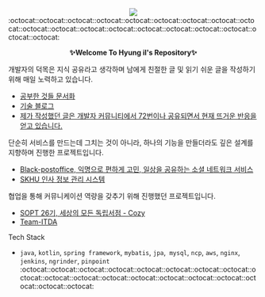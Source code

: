 <div align=center>
<a href="https://hits.seeyoufarm.com"><img src="https://hits.seeyoufarm.com/api/count/incr/badge.svg?url=https%3A%2F%2Fgithub.chttps%2F%2Fgithub.com%2FHyung1Jung%2FHyung1Jung.gitom%2Fgjbae1212%2Fhit-counter&count_bg=%2379C83D&title_bg=%23555555&icon=&icon_color=%23E7E7E7&title=hits&edge_flat=false"/></a>
</div>
:octocat::octocat::octocat::octocat::octocat::octocat::octocat::octocat::octocat::octocat::octocat::octocat::octocat::octocat::octocat::octocat::octocat::octocat::octocat:
<p align="center"><b>✨Welcome To Hyung il's Repository✨</b></p>

개발자의 덕목은 지식 공유라고 생각하며 남에게 친절한 글 및 읽기 쉬운 글을 작성하기 위해 매일 노력하고 있습니다.
- [공부한 것들 문서화](https://github.com/Hyung1Jung/LearnKit)
- [기술 블로그](https://junghyungil.tistory.com/)
- [제가 작성했던 글은 개발자 커뮤니티에서 72번이나 공유되면서 현재 뜨거운 반응을 얻고 있습니다.](https://catnip-push-033.notion.site/028c271177b447a994355b53ae7cb11b) 

단순히 서비스를 만드는데 그치는 것이 아니라, 하나의 기능을 만들더라도 깊은 설계를 지향하며 진행한 프로젝트입니다.
- [Black-postoffice, 익명으로 편하게 고민, 일상을 공유하는 소셜 네트워크 서비스](https://github.com/f-lab-edu/black-postoffice)
- [SKHU 인사 정보 관리 시스템](https://github.com/Hyung1Jung/skhu-Info-management-system)

협업을 통해 커뮤니케이션 역량을 갖추기 위해 진행했던 프로젝트입니다.
- [SOPT 26기, 세상의 모든 독립서점 - Cozy](https://github.com/OurCozy/cozy-server)
- [Team-ITDA](https://github.com/Team-ITDA/studyhub)

Tech Stack
 - `java`, `kotlin`, `spring framework`, `mybatis`, `jpa`,` mysql`, `ncp`, `aws`, `nginx`, `jenkins`, `ngrinder`, `pinpoint`
:octocat::octocat::octocat::octocat::octocat::octocat::octocat::octocat::octocat::octocat::octocat::octocat::octocat::octocat::octocat::octocat::octocat::octocat::octocat:
<!--
**Hyung1Jung/Hyung1Jung** is a ✨ _special_ ✨ repository because its `README.md` (this file) appears on your GitHub profile.



Here are some ideas to get you started:

- 🔭 I’m currently working on ...
- 🌱 I’m currently learning ...
- 👯 I’m looking to collaborate on ...
- 🤔 I’m looking for help with ...
- 💬 Ask me about ...
- 📫 How to reach me: ...
- 😄 Pronouns: ...
- ⚡ Fun fact: ...
-->
